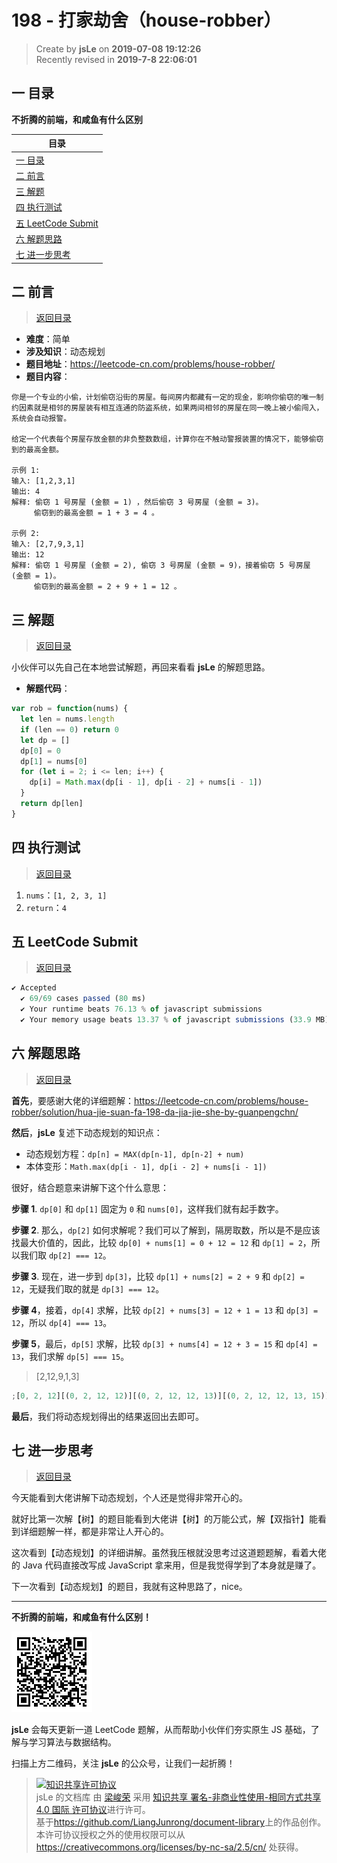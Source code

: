 # 198 - 打家劫舍（house-robber）

> Create by **jsLe** on **2019-07-08 19:12:26**  
> Recently revised in **2019-7-8 22:06:01**

## <a name="chapter-one" id="chapter-one">一 目录</a>

**不折腾的前端，和咸鱼有什么区别**

| 目录                                                                                             |
| ------------------------------------------------------------------------------------------------ |
| [一 目录](#chapter-one)                                                                          |
| <a name="catalog-chapter-two" id="catalog-chapter-two"></a>[二 前言](#chapter-two)               |
| <a name="catalog-chapter-three" id="catalog-chapter-three"></a>[三 解题](#chapter-three)         |
| <a name="catalog-chapter-four" id="catalog-chapter-four"></a>[四 执行测试](#chapter-four)        |
| <a name="catalog-chapter-five" id="catalog-chapter-five"></a>[五 LeetCode Submit](#chapter-five) |
| <a name="catalog-chapter-six" id="catalog-chapter-six"></a>[六 解题思路](#chapter-six)           |
| <a name="catalog-chapter-seven" id="catalog-chapter-seven"></a>[七 进一步思考](#chapter-seven)   |

## <a name="chapter-two" id="chapter-two">二 前言</a>

> [返回目录](#chapter-one)

- **难度**：简单
- **涉及知识**：动态规划
- **题目地址**：https://leetcode-cn.com/problems/house-robber/
- **题目内容**：

```
你是一个专业的小偷，计划偷窃沿街的房屋。每间房内都藏有一定的现金，影响你偷窃的唯一制约因素就是相邻的房屋装有相互连通的防盗系统，如果两间相邻的房屋在同一晚上被小偷闯入，系统会自动报警。

给定一个代表每个房屋存放金额的非负整数数组，计算你在不触动警报装置的情况下，能够偷窃到的最高金额。

示例 1:
输入: [1,2,3,1]
输出: 4
解释: 偷窃 1 号房屋 (金额 = 1) ，然后偷窃 3 号房屋 (金额 = 3)。
     偷窃到的最高金额 = 1 + 3 = 4 。

示例 2:
输入: [2,7,9,3,1]
输出: 12
解释: 偷窃 1 号房屋 (金额 = 2), 偷窃 3 号房屋 (金额 = 9)，接着偷窃 5 号房屋 (金额 = 1)。
     偷窃到的最高金额 = 2 + 9 + 1 = 12 。
```

## <a name="chapter-three" id="chapter-three">三 解题</a>

> [返回目录](#chapter-one)

小伙伴可以先自己在本地尝试解题，再回来看看 **jsLe** 的解题思路。

- **解题代码**：

```js
var rob = function(nums) {
  let len = nums.length
  if (len == 0) return 0
  let dp = []
  dp[0] = 0
  dp[1] = nums[0]
  for (let i = 2; i <= len; i++) {
    dp[i] = Math.max(dp[i - 1], dp[i - 2] + nums[i - 1])
  }
  return dp[len]
}
```

## <a name="chapter-four" id="chapter-four">四 执行测试</a>

> [返回目录](#chapter-one)

1. `nums`：`[1, 2, 3, 1]`
2. `return`：`4`

## <a name="chapter-five" id="chapter-five">五 LeetCode Submit</a>

> [返回目录](#chapter-one)

```js
✔ Accepted
  ✔ 69/69 cases passed (80 ms)
  ✔ Your runtime beats 76.13 % of javascript submissions
  ✔ Your memory usage beats 13.37 % of javascript submissions (33.9 MB)
```

## <a name="chapter-six" id="chapter-six">六 解题思路</a>

> [返回目录](#chapter-one)

**首先**，要感谢大佬的详细题解：https://leetcode-cn.com/problems/house-robber/solution/hua-jie-suan-fa-198-da-jia-jie-she-by-guanpengchn/

**然后**，**jsLe** 复述下动态规划的知识点：

- 动态规划方程：`dp[n] = MAX(dp[n-1], dp[n-2] + num)`
- 本体变形：`Math.max(dp[i - 1], dp[i - 2] + nums[i - 1])`

很好，结合题意来讲解下这个什么意思：

**步骤 1**. `dp[0]` 和 `dp[1]` 固定为 `0` 和 `nums[0]`，这样我们就有起手数字。

**步骤 2**. 那么，`dp[2]` 如何求解呢？我们可以了解到，隔房取数，所以是不是应该找最大价值的，因此，比较 `dp[0] + nums[1] = 0 + 12 = 12` 和 `dp[1] = 2`，所以我们取 `dp[2] === 12`。

**步骤 3**. 现在，进一步到 `dp[3]`，比较 `dp[1] + nums[2] = 2 + 9` 和 `dp[2] = 12`，无疑我们取的就是 `dp[3] === 12`。

**步骤 4**，接着，`dp[4]` 求解，比较 `dp[2] + nums[3] = 12 + 1 = 13` 和 `dp[3] = 12`，所以 `dp[4] === 13`。

**步骤 5**，最后，`dp[5]` 求解，比较 `dp[3] + nums[4] = 12 + 3 = 15` 和 `dp[4] = 13`，我们求解 `dp[5] === 15`。

> [2,12,9,1,3]

```js
;[0, 2, 12][(0, 2, 12, 12)][(0, 2, 12, 12, 13)][(0, 2, 12, 12, 13, 15)]
```

**最后**，我们将动态规划得出的结果返回出去即可。

## <a name="chapter-seven" id="chapter-seven">七 进一步思考</a>

> [返回目录](#chapter-one)

今天能看到大佬讲解下动态规划，个人还是觉得非常开心的。

就好比第一次解【树】的题目能看到大佬讲【树】的万能公式，解【双指针】能看到详细题解一样，都是非常让人开心的。

这次看到【动态规划】的详细讲解。虽然我压根就没思考过这道题题解，看着大佬的 Java 代码直接改写成 JavaScript 拿来用，但是我觉得学到了本身就是赚了。

下一次看到【动态规划】的题目，我就有这种思路了，nice。

---

**不折腾的前端，和咸鱼有什么区别！**

![图](../../../public-repertory/img/z-small-wechat-public-address.jpg)

**jsLe** 会每天更新一道 LeetCode 题解，从而帮助小伙伴们夯实原生 JS 基础，了解与学习算法与数据结构。

扫描上方二维码，关注 **jsLe** 的公众号，让我们一起折腾！

> <a rel="license" href="http://creativecommons.org/licenses/by-nc-sa/4.0/"><img alt="知识共享许可协议" style="border-width:0" src="https://i.creativecommons.org/l/by-nc-sa/4.0/88x31.png" /></a><br /><span xmlns:dct="http://purl.org/dc/terms/" property="dct:title">jsLe 的文档库</span> 由 <a xmlns:cc="http://creativecommons.org/ns#" href="https://github.com/LiangJunrong/document-library" property="cc:attributionName" rel="cc:attributionURL">梁峻荣</a> 采用 <a rel="license" href="http://creativecommons.org/licenses/by-nc-sa/4.0/">知识共享 署名-非商业性使用-相同方式共享 4.0 国际 许可协议</a>进行许可。<br />基于<a xmlns:dct="http://purl.org/dc/terms/" href="https://github.com/LiangJunrong/document-library" rel="dct:source">https://github.com/LiangJunrong/document-library</a>上的作品创作。<br />本许可协议授权之外的使用权限可以从 <a xmlns:cc="http://creativecommons.org/ns#" href="https://creativecommons.org/licenses/by-nc-sa/2.5/cn/" rel="cc:morePermissions">https://creativecommons.org/licenses/by-nc-sa/2.5/cn/</a> 处获得。
